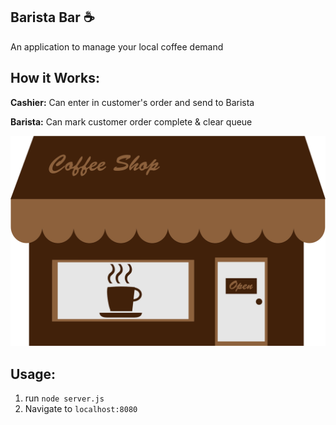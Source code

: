 ## Barista Bar ☕️
An application to manage your local coffee demand

## How it Works:
**Cashier:** Can enter in customer's order and send to Barista

**Barista:** Can mark customer order complete & clear queue

![alt tag](pic.png)

## Usage:

1. run `node server.js`
2. Navigate to `localhost:8080`
